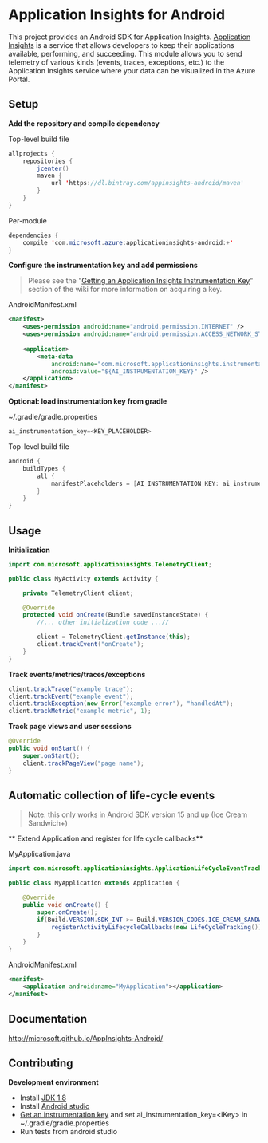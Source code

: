 # Application Insights for Android

This project provides an Android SDK for Application Insights. [Application Insights](http://azure.microsoft.com/en-us/services/application-insights/) is a service that allows developers to keep their applications available, performing, and succeeding. This module allows you to send telemetry of various kinds (events, traces, exceptions, etc.) to the Application Insights service where your data can be visualized in the Azure Portal.




## Setup ##


**Add the repository and compile dependency**

Top-level build file
```java
allprojects {
    repositories {
        jcenter()
        maven {
            url 'https://dl.bintray.com/appinsights-android/maven'
        }
    }
}
```

Per-module
```java
dependencies {
    compile 'com.microsoft.azure:applicationinsights-android:+'
}
```

**Configure the instrumentation key and add permissions**

>Please see the "[Getting an Application Insights Instrumentation Key](https://github.com/Microsoft/AppInsights-Home/wiki#getting-an-application-insights-instrumentation-key)" section of the wiki for more information on acquiring a key.

AndroidManifest.xml
```xml
<manifest>
    <uses-permission android:name="android.permission.INTERNET" />
    <uses-permission android:name="android.permission.ACCESS_NETWORK_STATE" />
    
    <application>
        <meta-data
            android:name="com.microsoft.applicationinsights.instrumentationKey"
            android:value="${AI_INSTRUMENTATION_KEY}" />
    </application>
</manifest>
```
**Optional: load instrumentation key from gradle**

~/.gradle/gradle.properties
```java
ai_instrumentation_key=<KEY_PLACEHOLDER>
```
Top-level build file
```java
android {
    buildTypes {
        all {
            manifestPlaceholders = [AI_INSTRUMENTATION_KEY: ai_instrumentation_key]
        }
    }
}
```




## Usage ##


**Initialization**
```java
import com.microsoft.applicationinsights.TelemetryClient;
```
```java
public class MyActivity extends Activity {

    private TelemetryClient client;

    @Override
    protected void onCreate(Bundle savedInstanceState) {
        //... other initialization code ...//

        client = TelemetryClient.getInstance(this);
        client.trackEvent("onCreate");
    }
}
```

**Track events/metrics/traces/exceptions**

```java
client.trackTrace("example trace");
client.trackEvent("example event");
client.trackException(new Error("example error"), "handledAt");
client.trackMetric("example metric", 1);
```

**Track page views and user sessions**
```java
@Override
public void onStart() {
    super.onStart();
    client.trackPageView("page name");
}
```


## Automatic collection of life-cycle events ##

> Note: this only works in Android SDK version 15 and up (Ice Cream Sandwich+)

** Extend Application and register for life cycle callbacks**

MyApplication.java
```java
import com.microsoft.applicationinsights.ApplicationLifeCycleEventTracking;
```
```java
public class MyApplication extends Application {

    @Override
    public void onCreate() {
        super.onCreate();
        if(Build.VERSION.SDK_INT >= Build.VERSION_CODES.ICE_CREAM_SANDWICH) {
            registerActivityLifecycleCallbacks(new LifeCycleTracking());
        }
    }
}
```
AndroidManifest.xml
```xml
<manifest>
    <application android:name="MyApplication"></application>
</manifest>
```


## Documentation ##

http://microsoft.github.io/AppInsights-Android/



## Contributing ##


**Development environment**

* Install <a href="http://www.oracle.com/technetwork/java/javase/downloads/jdk8-downloads-2133151.html" target="_blank">JDK 1.8</a>
* Install <a href="http://developer.android.com/sdk/index.html" target="_blank">Android studio</a>
* [Get an instrumentation key](/Microsoft/AppInsights-Home/wiki#getting-an-application-insights-instrumentation-key) and set ai_instrumentation_key=&lt;iKey&gt; in ~/.gradle/gradle.properties
* Run tests from android studio
